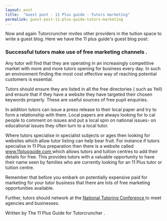 ```yaml
---
layout: post
title:  "Guest post - 11 Plus guide - Tutors marketing"
permalink: guest-post-11-plus-guide-tutors-marketing
---
```

Now and again Tutorcruncher invites other providers in the tuition space to
write a guest blog. Here we have the 11 plus guide's guest blog post:

### Successful tutors make use of free marketing channels  . 

Any tutor will find that they are operating in an increasingly competitive
market with more and more tutors opening for business every day. In such an
environment finding the most cost effective way of reaching potential
customers is essential.

Tutors should ensure they are listed in  all the  free directories  (  such as
Yell) and ensure that if they have a website they have targeted their chosen
keywords properly.  These are useful sources of free pupil enquiries.

In addition tutors  can  issue a press release to their local paper and try to
form a relationship with them. Local papers are always looking for lo  cal
people to comment  on issues and put a local spin on national issues- on
educational issues they often turn to a local tutor.

Where tutors specialise in specialist subjects or ages then looking for
websites which allow tutor listing can help bear fruit. For instance if tutors
specialise in 11 Plus preparation then there is a website called  [
www.11plusguide.com  ](http://www.11plusguide.com/) which allows tutors and
tuition centres to add their details for free. This provides tutors with a
valuable opportunity to have their name seen by families who are currently
looking for an 11  Plus  tutor or tuition centre.

Remember that before you embark on potentially expensive paid for marketing
for your tutor business that there are lots of free marketing opportunities
available.

Further, tutors should network at the [ National Tutoring Conference
](www.nationaltutoringconference.org.uk) to meet agencies and businesses.

Written by  The  11 Plus Guide for  Tutorcruncher  .
